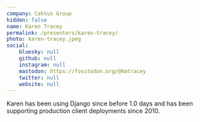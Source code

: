 ```yaml
---
company: Caktus Group
hidden: false
name: Karen Tracey
permalink: /presenters/karen-tracey/
photo: karen-tracey.jpeg
social:
    bluesky: null
    github: null
    instagram: null
    mastodon: https://fosstodon.org/@kmtracey
    twitter: null
    website: null
---
```


Karen has been using Django since before 1.0 days and has been supporting production client deployments since 2010.
